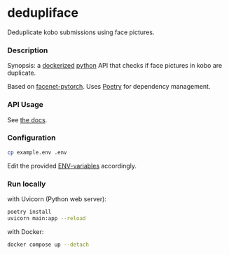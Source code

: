 # dedupliface

Deduplicate kobo submissions using face pictures.

### Description

Synopsis: a [dockerized](https://www.docker.com/) [python](https://www.python.org/) API that checks if face pictures in kobo are duplicate. 

Based on [facenet-pytorch](https://github.com/timesler/facenet-pytorch). Uses [Poetry](https://python-poetry.org/) for dependency management.


### API Usage

See [the docs](https://510-121-dedupliface.azurewebsites.net/docs).

### Configuration

```sh
cp example.env .env
```

Edit the provided [ENV-variables](./example.env) accordingly.

### Run locally

with Uvicorn (Python web server):
```sh
poetry install
uvicorn main:app --reload
```
with Docker:
```sh
docker compose up --detach
```
